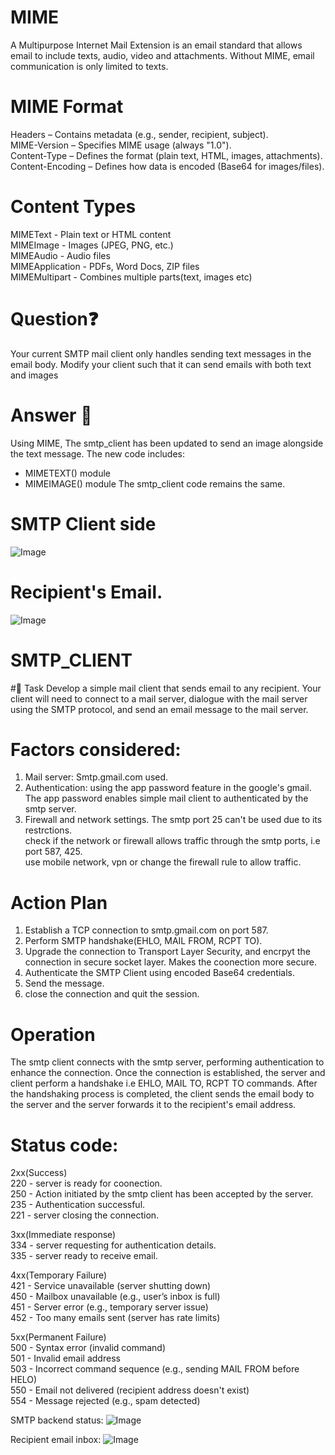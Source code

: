 

# MIME
A Multipurpose Internet Mail Extension is an email standard that allows email to include texts, audio, video and attachments.
Without MIME, email communication is only limited to texts.

# MIME Format
Headers – Contains metadata (e.g., sender, recipient, subject).<br>
MIME-Version – Specifies MIME usage (always "1.0").<br>
Content-Type – Defines the format (plain text, HTML, images, attachments).<br>
Content-Encoding – Defines how data is encoded (Base64 for images/files).<br>

# Content Types
MIMEText -	Plain text or HTML content<br>
MIMEImage	- Images (JPEG, PNG, etc.)<br>
MIMEAudio	- Audio files<br>
MIMEApplication	- PDFs, Word Docs, ZIP files<br>
MIMEMultipart	- Combines multiple parts(text, images etc)<br>

# Question❓
Your current SMTP mail client only handles sending text messages in the email body. Modify your
client such that it can send emails with both text and images

# Answer 🎯
Using MIME, The smtp_client has been updated to send an image alongside the text message. The new code includes:
- MIMETEXT() module
- MIMEIMAGE() module
The smtp_client code remains the same.





# SMTP Client side


![Image](https://github.com/user-attachments/assets/0c36c146-f75f-4e68-b2d0-720f15b8b2a9)



# Recipient's Email.


![Image](https://github.com/user-attachments/assets/0acf3462-9dcd-4bc1-b894-6020d9cba282)

# SMTP_CLIENT

#🎯 Task
Develop a simple mail client that sends email to any recipient. Your client will need to
connect to a mail server, dialogue with the mail server using the SMTP protocol, and send an email
message to the mail server.

# Factors considered:
1. Mail server: Smtp.gmail.com  used.
2. Authentication: using the app password feature in the google's gmail.<br>
   The app password enables simple mail client to authenticated by the smtp server.<br>
3. Firewall and network settings.
   The smtp port 25 can't be used due to its restrctions.<br>
   check if the network or firewall allows traffic through the smtp ports, i.e port 587, 425.<br>
   use mobile network, vpn or change the firewall rule to allow traffic.<br>

# Action Plan
1. Establish a TCP connection to smtp.gmail.com on port 587.<br>
2. Perform SMTP handshake(EHLO, MAIL FROM, RCPT TO).<br>
3. Upgrade the connection to Transport Layer Security, and encrpyt the connection in secure socket layer.  Makes the coonection more secure.<br>
4. Authenticate the SMTP Client using encoded Base64 credentials.<br>
5. Send the message.<br>
6. close the connection and quit the session.<br>

# Operation
The smtp client connects with the smtp server, performing authentication to enhance the connection. Once the connection is established, the server and client perform a handshake i.e EHLO, MAIL TO, RCPT TO commands. After the handshaking process is completed, the client sends the email body to the server and the server forwards it to the recipient's email address.

# Status code:
2xx(Success)<br>
220 - server is ready for coonection.<br>
250 - Action initiated by the smtp client has been accepted by the server.<br>
235 - Authentication successful.<br>
221 - server closing the connection.<br>

3xx(Immediate response)<br>
334 - server requesting for authentication details.<br>
335 - server ready to receive email.<br>

4xx(Temporary Failure)<br>
421 -	Service unavailable (server shutting down)<br>
450 - Mailbox unavailable (e.g., user’s inbox is full)<br>
451 -	Server error (e.g., temporary server issue)<br>
452 -	Too many emails sent (server has rate limits)<br>

5xx(Permanent Failure)<br>
500 - Syntax error (invalid command)<br>
501 -	Invalid email address<br>
503 -	Incorrect command sequence (e.g., sending MAIL FROM before HELO)<br>
550 -	Email not delivered (recipient address doesn't exist)<br>
554 -	Message rejected (e.g., spam detected)<br>


SMTP backend status:
![Image](https://github.com/user-attachments/assets/49e932bf-f6db-4511-8037-03cba0d21c89)

Recipient email inbox:
![Image](https://github.com/user-attachments/assets/5980c99e-683c-45dc-8b90-e0365e2e4549)






